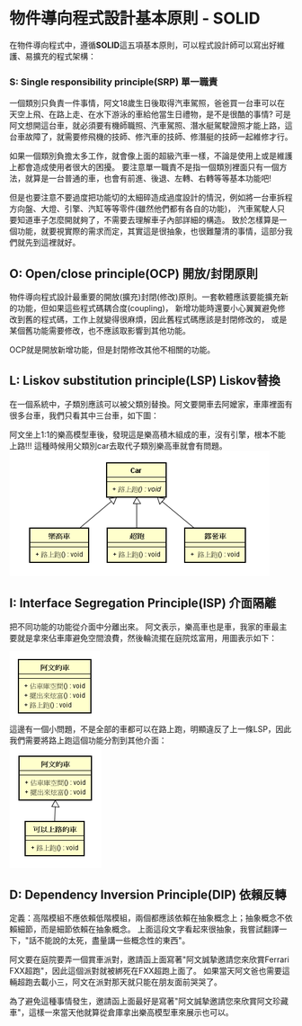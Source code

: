 ﻿# 物件導向程式設計基本原則 - SOLID

在物件導向程式中，遵循**SOLID**這五項基本原則，可以程式設計師可以寫出好維護、易擴充的程式架構：
  
### S: Single responsibility principle(SRP) 單一職責  
一個類別只負責一件事情，阿文18歲生日後取得汽車駕照，爸爸買一台車可以在天空上飛、在路上走、在水下游泳的車給他當生日禮物，是不是很酷的事情?
可是阿文想開這台車，就必須要有機師職照、汽車駕照、潛水艇駕駛證照才能上路，這台車故障了，就需要修飛機的技師、修汽車的技師、修潛艇的技師一起維修才行。  

如果一個類別負擔太多工作，就會像上面的超級汽車一樣，不論是使用上或是維護上都會造成使用者很大的困擾。
要注意單一職責不是指一個類別裡面只有一個方法，就算是一台普通的車，也會有前進、後退、左轉、右轉等等基本功能吧!  

但是也要注意不要過度把功能切的太細碎造成過度設計的情況，例如將一台車拆程方向盤、大燈、引擎、汽缸等等零件(雖然他們都有各自的功能)，
汽車駕駛人只要知道車子怎麼開就夠了，不需要去理解車子內部詳細的構造。 
致於怎樣算是一個功能，就要視實際的需求而定，其實這是很抽象，也很難釐清的事情，這部分我們就先到這裡就好。
 
## O: Open/close principle(OCP)  開放/封閉原則 
物件導向程式設計最重要的開放(擴充)封閉(修改)原則。一套軟體應該要能擴充新的功能，但如果這些程式碼耦合度(coupling)，
新增功能時還要小心翼翼避免修改到舊的程式碼，工作上就變得很麻煩，因此舊程式碼應該是封閉修改的，
或是某個舊功能需要修改，也不應該取影響到其他功能。  
   
OCP就是開放新增功能，但是封閉修改其他不相關的功能。

## L: Liskov substitution principle(LSP)   Liskov替換  
在一個系統中，子類別應該可以被父類別替換。阿文要開車去阿嬤家，車庫裡面有很多台車，我們只看其中三台車，如下圖：    
  
阿文坐上1:1的樂高模型車後，發現這是樂高積木組成的車，沒有引擎，根本不能上路!!! 這種時候用父類別car去取代子類別樂高車就會有問題。  
![car](image/car.png)


## I: Interface Segregation Principle(ISP) 介面隔離
把不同功能的功能從介面中分離出來。 
阿文表示，樂高車也是車，我家的車最主要就是拿來佔車庫避免空間浪費，然後輪流擺在庭院炫富用，用圖表示如下：
  
![car](image/car2.png)  
這邊有一個小問題，不是全部的車都可以在路上跑，明顯違反了上一條LSP，因此我們需要將路上跑這個功能分割到其他介面：    
![car](image/car3.png)


## D: Dependency Inversion Principle(DIP) 依賴反轉
定義：高階模組不應依賴低階模組，兩個都應該依賴在抽象概念上；抽象概念不依賴細節，而是細節依賴在抽象概念。
上面這段文字看起來很抽象，我嘗試翻譯一下，"話不能說的太死，盡量講一些概念性的東西"。  
  
阿文要在庭院要弄一個賞車派對，邀請函上面寫著"阿文誠摯邀請您來欣賞Ferrari FXX超跑"，因此這個派對就被綁死在FXX超跑上面了。
如果當天阿文爸也需要這輛超跑去載小三，阿文在派對那天就只能在朋友面前哭哭了。  
  
為了避免這種事情發生，邀請函上面最好是寫著"阿文誠摯邀請您來欣賞阿文珍藏車"，這樣一來當天他就算從倉庫拿出樂高模型車來展示也可以。
  